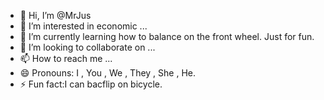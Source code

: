 - 👋 Hi, I’m @MrJus
- 👀 I’m interested in economic ...
- 🌱 I’m currently learning how to balance on the front wheel. Just for fun.
- 💞️ I’m looking to collaborate on ...
- 📫 How to reach me ...
- 😄 Pronouns: I , You , We , They , She , He.
- ⚡ Fun fact:I can bacflip on bicycle.

<!---
MrJus1/MrJus is a ✨ special ✨ repository because its `README.md` (this file) appears on your GitHub profile.
You can click the Preview link to take a look at your changes.
--->
